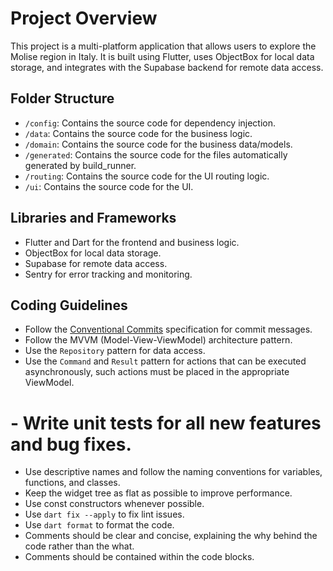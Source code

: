 # Project Overview

This project is a multi-platform application that allows users to explore the Molise region in Italy. It is built using Flutter, uses ObjectBox for local data storage, and integrates with the Supabase backend for remote data access.

## Folder Structure

- `/config`: Contains the source code for dependency injection.
- `/data`: Contains the source code for the business logic.
- `/domain`: Contains the source code for the business data/models.
- `/generated`: Contains the source code for the files automatically generated by build_runner.
- `/routing`: Contains the source code for the UI routing logic.
- `/ui`: Contains the source code for the UI.

## Libraries and Frameworks

- Flutter and Dart for the frontend and business logic.
- ObjectBox for local data storage.
- Supabase for remote data access.
- Sentry for error tracking and monitoring.

## Coding Guidelines

- Follow the [Conventional Commits](https://www.conventionalcommits.org/en/v1.0.0/#summary) specification for commit messages.
- Follow the MVVM (Model-View-ViewModel) architecture pattern.
- Use the `Repository` pattern for data access.
- Use the `Command` and `Result` pattern for actions that can be executed asynchronously, such actions must be placed in the appropriate ViewModel.
# - Write unit tests for all new features and bug fixes.
- Use descriptive names and follow the naming conventions for variables, functions, and classes.
- Keep the widget tree as flat as possible to improve performance.
- Use const constructors whenever possible.
- Use `dart fix --apply` to fix lint issues.
- Use `dart format` to format the code.
- Comments should be clear and concise, explaining the why behind the code rather than the what.
- Comments should be contained within the code blocks.